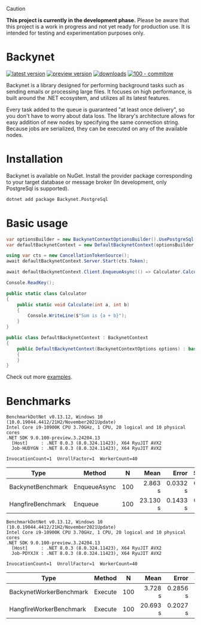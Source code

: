 > [!CAUTION]
> **This project is currently in the development phase.**
> Please be aware that this project is a work in progress and not yet ready for production use. It is intended for testing and experimentation purposes only.

# Backynet

[![latest version](https://img.shields.io/nuget/v/Backynet)](https://www.nuget.org/packages/Backynet) [![preview version](https://img.shields.io/nuget/vpre/Backynet)](https://www.nuget.org/packages/Backynet/absoluteLatest) [![downloads](https://img.shields.io/nuget/dt/Backynet)](https://www.nuget.org/packages/Backynet) [![100 - commitow](https://img.shields.io/badge/100%20-commitow-lightgreen.svg)](https://100commitow.pl)

Backynet is a library designed for performing background tasks such as sending emails or processing large files. It focuses on high performance, is built around the .NET ecosystem, and utilizes all its latest features.

Every task added to the queue is guaranteed "at least once delivery", so you don't have to worry about data loss. The library's architecture allows for easy addition of new nodes by specifying the same connection string. Because jobs are serialized, they can be executed on any of the available nodes.

# Installation

Backynet is available on NuGet. Install the provider package corresponding to your target database or message broker (In development, only PostgreSql is supported).

```bash
dotnet add package Backynet.PostgreSql
```

# Basic usage

```csharp
var optionsBuilder = new BackynetContextOptionsBuilder().UsePostgreSql("<connection-string>");
var defaultBackynetContext = new DefaultBackynetContext(optionsBuilder.Options);

using var cts = new CancellationTokenSource();
await defaultBackynetContext.Server.Start(cts.Token);

await defaultBackynetContext.Client.EnqueueAsync(() => Calculator.Calculate(100, 200));

Console.ReadKey();

public static class Calculator
{
    public static void Calculate(int a, int b)
    {
        Console.WriteLine($"Sum is {a + b}");
    }
}

public class DefaultBackynetContext : BackynetContext
{
    public DefaultBackynetContext(BackynetContextOptions options) : base(options)
    {
    }
}
```

Check out more [examples](https://github.com/nickofc/backynet/tree/master/example/).

# Benchmarks

```
BenchmarkDotNet v0.13.12, Windows 10 (10.0.19044.4412/21H2/November2021Update)
Intel Core i9-10900K CPU 3.70GHz, 1 CPU, 20 logical and 10 physical cores
.NET SDK 9.0.100-preview.3.24204.13
  [Host]     : .NET 8.0.3 (8.0.324.11423), X64 RyuJIT AVX2
  Job-HUDYGN : .NET 8.0.3 (8.0.324.11423), X64 RyuJIT AVX2

InvocationCount=1  UnrollFactor=1  WorkerCount=40  
```
| Type              | Method       | N   | Mean     | Error    | StdDev   | Allocated  |
|------------------ |------------- |---- |---------:|---------:|---------:|-----------:|
| BackynetBenchmark | EnqueueAsync | 100 |  2.863 s | 0.0332 s | 0.0311 s |  680.91 KB |
| HangfireBenchmark | Enqueue      | 100 | 23.130 s | 0.1433 s | 0.1270 s | 4244.99 KB |

```
BenchmarkDotNet v0.13.12, Windows 10 (10.0.19044.4412/21H2/November2021Update)
Intel Core i9-10900K CPU 3.70GHz, 1 CPU, 20 logical and 10 physical cores
.NET SDK 9.0.100-preview.3.24204.13
  [Host]     : .NET 8.0.3 (8.0.324.11423), X64 RyuJIT AVX2
  Job-PDYXJX : .NET 8.0.3 (8.0.324.11423), X64 RyuJIT AVX2

InvocationCount=1  UnrollFactor=1  WorkerCount=40
```
| Type                    | Method  | N   | Mean     | Error    | StdDev   | Median   | Gen0      | Gen1      | Allocated |
|------------------------ |-------- |---- |---------:|---------:|---------:|---------:|----------:|----------:|----------:|
| BackynetWorkerBenchmark | Execute | 100 |  3.728 s | 0.2856 s | 0.8422 s |  3.032 s |         - |         - |   1.66 MB |
| HangfireWorkerBenchmark | Execute | 100 | 20.693 s | 0.2027 s | 0.1797 s | 20.689 s | 1000.0000 | 1000.0000 |  15.09 MB |
